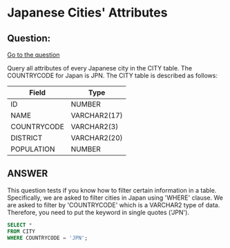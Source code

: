 # Japanese Cities' Attributes

## Question:

[Go to the question](https://www.hackerrank.com/challenges/japanese-cities-attributes/problem?isFullScreen=true)

Query all attributes of every Japanese city in the CITY table. 
The COUNTRYCODE for Japan is JPN. The CITY table is described as follows:

| Field | Type |
| --- | --- |
| ID | NUMBER |
| NAME | VARCHAR2(17) |
| COUNTRYCODE | VARCHAR2(3) |
| DISTRICT | VARCHAR2(20) |
| POPULATION | NUMBER |

## ANSWER

This question tests if you know how to filter certain information in a table.
Specifically, we are asked to filter cities in Japan using 'WHERE' clause. 
We are asked to filter by 'COUNTRYCODE' which is a VARCHAR2 type of data.
Therefore, you need to put the keyword in single quotes ('JPN'). 

```sql
SELECT * 
FROM CITY
WHERE COUNTRYCODE = 'JPN';
```